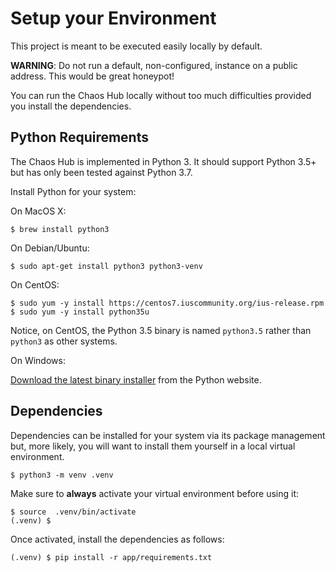 # Setup your Environment

This project is meant to be executed easily locally by default.

**WARNING**: Do not run a default, non-configured, instance on a public address.
This would be great honeypot!

You can run the Chaos Hub locally without too much difficulties provided
you install the dependencies.

## Python Requirements

The Chaos Hub is implemented in Python 3. It should support Python 3.5+ 
but has only been tested against Python 3.7.

Install Python for your system:

On MacOS X:

```
$ brew install python3
```

On Debian/Ubuntu:

```
$ sudo apt-get install python3 python3-venv
```

On CentOS:

```
$ sudo yum -y install https://centos7.iuscommunity.org/ius-release.rpm
$ sudo yum -y install python35u
```

Notice, on CentOS, the Python 3.5 binary is named `python3.5` rather than
`python3` as other systems.

On Windows:

[Download the latest binary installer][pywin] from the Python website.

[pywin]: https://www.python.org/downloads/windows/

## Dependencies

Dependencies can be installed for your system via its package management but,
more likely, you will want to install them yourself in a local virtual
environment.

```
$ python3 -m venv .venv
```

Make sure to **always** activate your virtual environment before using it:

```
$ source  .venv/bin/activate
(.venv) $
```

Once activated, install the dependencies as follows:

```
(.venv) $ pip install -r app/requirements.txt
```

